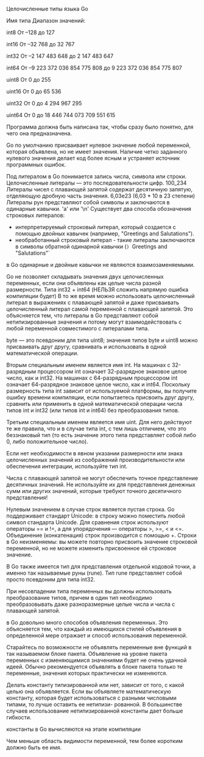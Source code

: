 Целочисленные типы языка Go

Имя типа Диапазон значений:

int8 От –128 до 127

int16 От –32 768 до 32 767

int32 От –2 147 483 648 до 2 147 483 647

int64 От –9 223 372 036 854 775 808 до 9 223 372 036 854 775 807

uint8 От 0 до 255

uint16 От 0 до 65 536

uint32 От 0 до 4 294 967 295

uint64 От 0 до 18 446 744 073 709 551 615

Программа должна быть написана так, чтобы сразу было понятно, для чего она предназначена.

Go по умолчанию присваивает нулевое значение любой переменной, которая объявлена, но не имеет значения. Наличие четко заданного нулевого значения делает код более ясным и устраняет источник программных ошибок.

Под литералом в Go понимается запись числа, символа или строки. 
Целочисленные литералы — это последовательности цифр.  100_234
Литералы чисел с плавающей запятой содержат десятичную запятую, отделяющую дробную часть значения. 6,03e23  (6,03 * 10 в 23 степени)
Литералы рун представляют собой символы и заключаются в одинарные кавычки. 'a' или '\n'
Существует два способа обозначения строковых литералов:  
- интерпретируемый строковый литерал, который создается с помощью двойных кавычек (например, "Greetings and Salutations").
- необработанный строковый литерал - такие литералы заключаются в символы обратной одинарной кавычки (` )  `Greetings and
"Salutations"`

в Go одинарные и двойные кавычки не являются взаимозаменяемыми. 

Go не позволяет складывать значения двух целочисленных переменных, если они объявлены как целые числа разной размерности. Типа int32 + int64 (НЕЛЬЗЯ сложить напрямую ошибка компиляции будет)
В то же время можно использовать целочисленный литерал в выражениях с плавающей запятой и даже присваивать целочисленный литерал самой переменной с плавающей запятой. Это объясняется тем, что литералы в Go представляют собой нетипизированные
значения и потому могут взаимодействовать с любой переменной совместимого с литералами типа. 

byte — это псевдоним для типа uint8; значения типов byte и uint8 можно присваивать друг другу, сравнивать и использовать в одной математической операции.

Вторым специальным именем является имя int. На машинах с 32-разрядным процессором int означает 32-разрядное знаковое целое число, как и int32. На машинах с 64-разрядным процессором int означает 64-разрядное знаковое целое
число, как и int64. Поскольку размерность типа int зависит от используемой платформы, вы получите ошибку времени компиляции, если попытаетесь присвоить друг другу, сравнить или применить в одной математической операции
числа типов int и int32 (или типов int и int64) без преобразования типов.

Третьим специальным именем является имя uint. Для него действуют те же правила, что и в случае типа int, с тем лишь отличием, что это беззнаковый тип
(то есть значение этого типа представляет собой либо 0, либо положительное число).

Если нет необходимости в явном указании размерности или знака целочисленных значений из соображений производительности или обеспечения интеграции, используйте тип int.

Числа с плавающей запятой не могут обеспечить точное представление десятичных значений. Не используйте их для представления денежных сумм или других значений, которые требуют точного десятичного представления!

Нулевым значением в случае строк является пустая строка. Go поддерживает стандарт Unicode: в строку можно поместить любой символ стандарта Unicode. Для сравнения строк используют
операторы == и !=, а для упорядочения — операторы >, >=, < и <=. Объединение (конкатенация) строк производится с помощью +.
Строки в Go неизменяемы: вы можете повторно присвоить значение строковой переменной, но не можете изменить присвоенное ей строковое значение.

В Go также имеется тип для представления отдельной кодовой точки, а именно так называемые руны (rune). Тип rune представляет собой просто псевдоним для типа int32.

При несовпадении типа переменных вы должны использовать преобразование типов, причем в один тип необходимо преобразовывать даже разноразмерные целые числа и числа с плавающей запятой. 

в Go довольно много способов объявления переменных. Это объясняется тем, что каждый из имеющихся стилей объявления в определенной мере отражает и способ использования переменной. 

Старайтесь по возможности не объявлять переменные вне функций в так называемом блоке пакета. Объявление на уровне пакета переменных с изменяющимися значениями будет не очень удачной идеей. 
Обычно рекомендуется объявлять в блоке пакета только те переменные, значения которых практически не изменяются.

Делать константу типизированной или нет, зависит от того, с какой целью она объявляется. Если вы объявляете математическую константу, которая будет использоваться с разными числовыми типами, то лучше оставить ее нетипизи-
рованной. В большинстве случаев использование нетипизированной константы дает больше гибкости. 

 константы в Go вычисляются на этапе компиляции
 
 Чем меньше область видимости переменной, тем более коротким должно быть ее имя.
